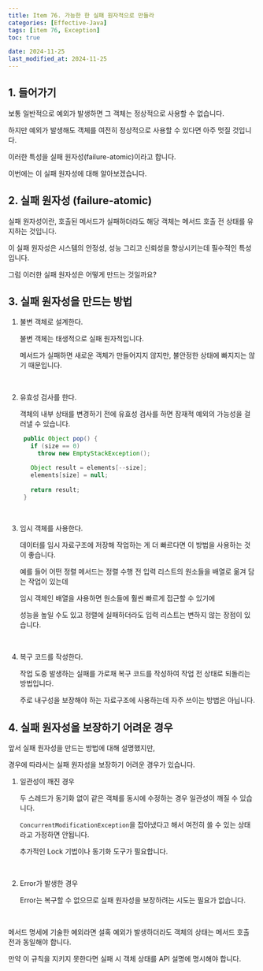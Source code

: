 ```yaml
---
title: Item 76. 가능한 한 실패 원자적으로 만들라
categories: [Effective-Java]
tags: [item 76, Exception]
toc: true

date: 2024-11-25
last_modified_at: 2024-11-25
---
```


## 1. 들어가기

보통 일반적으로 예외가 발생하면 그 객체는 정상적으로 사용할 수 없습니다.

하지만 예외가 발생해도 객체를 여전히 정상적으로 사용할 수 있다면 아주 멋질 것입니다.

이러한 특성을 실패 원자성(failure-atomic)이라고 합니다.

이번에는 이 실패 원자성에 대해 알아보겠습니다.

## 2. 실패 원자성 (failure-atomic)

실패 원자성이란, 호출된 메서드가 실패하더라도 해당 객체는 메서드 호출 전 상태를 유지하는 것입니다.

이 실패 원자성은 시스템의 안정성, 성능 그리고 신뢰성을 향상시키는데 필수적인 특성입니다.

그럼 이러한 실패 원자성은 어떻게 만드는 것일까요?

## 3. 실패 원자성을 만드는 방법

1. 불변 객체로 설계한다.

   불변 객체는 태생적으로 실패 원자적입니다.

   메서드가 실패하면 새로운 객체가 만들어지지 않지만, 불안정한 상태에 빠지지는 않기 때문입니다.

   <br>

2. 유효성 검사를 한다.

   객체의 내부 상태를 변경하기 전에 유효성 검사를 하면 잠재적 예외의 가능성을 걸러낼 수 있습니다.

   ```java
    public Object pop() {
      if (size == 0)
        throw new EmptyStackException();

      Object result = elements[--size];
      elements[size] = null;
      
      return result;
    }
   ```

   <br>

3. 임시 객체를 사용한다.

   데이터를 임시 자료구조에 저장해 작업하는 게 더 빠르다면 이 방법을 사용하는 것이 좋습니다.

   예를 들어 어떤 정렬 메서드는 정렬 수행 전 입력 리스트의 원소들을 배열로 옮겨 담는 작업이 있는데
   
   임시 객체인 배열을 사용하면 원소들에 훨씬 빠르게 접근할 수 있기에

   성능을 높일 수도 있고 정렬에 실패하더라도 입력 리스트는 변하지 않는 장점이 있습니다.

   <br>

4. 복구 코드를 작성한다.

   작업 도중 발생하는 실패를 가로채 복구 코드를 작성하여 작업 전 상태로 되돌리는 방법입니다.

   주로 내구성을 보장해야 하는 자료구조에 사용하는데 자주 쓰이는 방법은 아닙니다.

## 4. 실패 원자성을 보장하기 어려운 경우

앞서 실패 원자성을 만드는 방법에 대해 설명했지만,

경우에 따라서는 실패 원자성을 보장하기 어려운 경우가 있습니다.

1. 일관성이 깨진 경우

   두 스레드가 동기화 없이 같은 객체를 동시에 수정하는 경우 일관성이 깨질 수 있습니다.

   `ConcurrentModificationException`을 잡아냈다고 해서 여전히 쓸 수 있는 상태라고 가정하면 안됩니다.

   추가적인 Lock 기법이나 동기화 도구가 필요합니다.

   <br>

2. Error가 발생한 경우

   Error는 복구할 수 없으므로 실패 원자성을 보장하려는 시도는 필요가 없습니다.

   <br>

메서드 명세에 기술한 예외라면 설혹 예외가 발생하더라도 객체의 상태는 메서드 호출 전과 동일해야 합니다.

만약 이 규칙을 지키지 못한다면 실패 시 객체 상태를 API 설명에 명시해야 합니다.